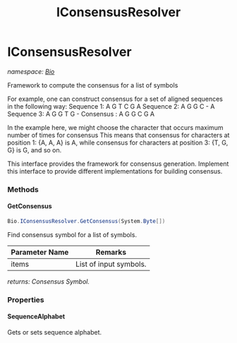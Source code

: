 ﻿---
title: IConsensusResolver
---

# IConsensusResolver
_namespace: [Bio](N-Bio.html)_

Framework to compute the consensus for a list of symbols
 
 For example, one can construct consensus for 
 a set of aligned sequences in the following way: 
 Sequence 1: A G T C G A
 Sequence 2: A G G C - A
 Sequence 3: A G G T G -
 Consensus : A G G C G A
 
 In the example here, we might choose the character that 
 occurs maximum number of times for consensus
 This means that consensus for characters at position 1: {A, A, A} is A,
 while consensus for characters at position 3: {T, G, G} is G, and so on.
 
 This interface provides the framework for consensus generation. 
 Implement this interface to provide different implementations 
 for building consensus.

### Methods

#### GetConsensus
```csharp
Bio.IConsensusResolver.GetConsensus(System.Byte[])
```
Find consensus symbol for a list of symbols.

|Parameter Name|Remarks|
|--------------|-------|
|items|List of input symbols.|

_returns: Consensus Symbol._



### Properties

#### SequenceAlphabet
Gets or sets sequence alphabet.

